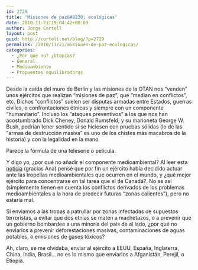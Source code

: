 ```yaml
---
id: 2729
title: 'Misiones de paz&#8230; ecológicas'
date: 2010-11-21T19:04:42+00:00
author: Jorge Cortell
layout: post
guid: http://cortell.net/blog/?p=2729
permalink: /2010/11/21/misiones-de-paz-ecologicas/
categories:
  - ¿Por qué no? ¿Utopías?
  - General
  - Medioambiente
  - Propuestas equilibradoras
---
```

Desde la caída del muro de Berlín y las misiones de la OTAN nos &#8220;venden&#8221; unos ejércitos que realizan &#8220;misiones de paz&#8221;, que &#8220;median en conflictos&#8221;, etc. Dichos &#8220;conflictos&#8221; suelen ser disputas armadas entre Estados, guerras civiles, o confrontaciones étnicas y siempre con un componente &#8220;humanitario&#8221;. Incluso los &#8220;ataques preventivos&#8221; a los que nos han acostumbrado Dick Cheney, Donald Rumsfeld, y su marioneta George W. Bush, podrían tener sentido si se hiciesen con pruebas sólidas (lo de las &#8220;armas de destrucción masiva&#8221; es uno de los chistes más macabros de la historia) y con la legalidad en la mano.

Parece la fórmula de una teleserie o película.

Y digo yo, ¿por qué no añadir el componente medioambiental? Al leer esta <a title="http://www.tendencias21.net/notes/El-ejercito-canadiense-se-prepara-para-intervenir-en-el-mundo-ante-el-calentamiento-global_b2485889.html" href="http://www.tendencias21.net/notes/El-ejercito-canadiense-se-prepara-para-intervenir-en-el-mundo-ante-el-calentamiento-global_b2485889.html" target="_blank">noticia</a> (gracias Ana) pensé que por fin un ejército había decidido actuar ante las tropelías medioambientales que ocurren en el mundo, y ¿qué mejor ejército para concentrarse en tal tarea que el de Canadá?. No es así (simplemente tienen en cuenta los conflictos derivados de los problemas medioambientales a la hora de predecir futuras &#8220;zonas calientes&#8221;), pero no estaría mal.

Si enviamos a las tropas a patrullar por zonas infectadas de supuestos terroristas, a evitar que dos etnias se maten a machetazos, o a prevenir que un gobierno bombardee a una minoría del país de al lado, ¿por qué no enviarlos a prevenir deforestaciones masivas, contaminaciones de aguas potables, o emisiones de gases tóxicos?

Ah, claro, se me olvidaba, enviar al ejército a EEUU, España, Inglaterra, China, India, Brasil&#8230; no es lo mismo que enviarlos a Afganistán, Perejil, o Etiopía.
